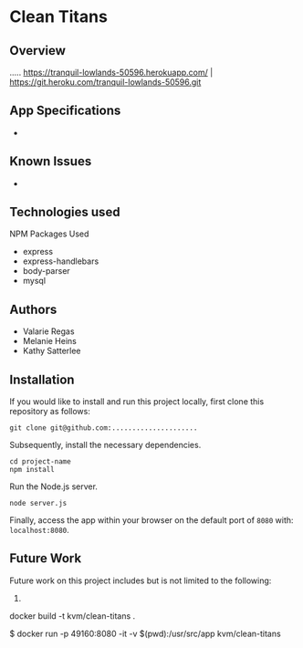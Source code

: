 # Clean Titans

## Overview
.....
https://tranquil-lowlands-50596.herokuapp.com/ | https://git.heroku.com/tranquil-lowlands-50596.git
## App Specifications
*

## Known Issues
*

## Technologies used
NPM Packages Used
*   express
*   express-handlebars
*   body-parser
*   mysql

## Authors
* Valarie Regas
* Melanie Heins
* Kathy Satterlee

## Installation

If you would like to install and run this project locally, first clone this repository as follows:

	git clone git@github.com:.....................

Subsequently, install the necessary dependencies.

	cd project-name
	npm install

Run the Node.js server.

	node server.js

Finally, access the app within your browser on the default port of `8080` with: `localhost:8080`.

## Future Work

Future work on this project includes but is not limited to the following:

1)
docker build -t kvm/clean-titans .

$ docker run -p 49160:8080 -it -v $(pwd):/usr/src/app kvm/clean-titans
